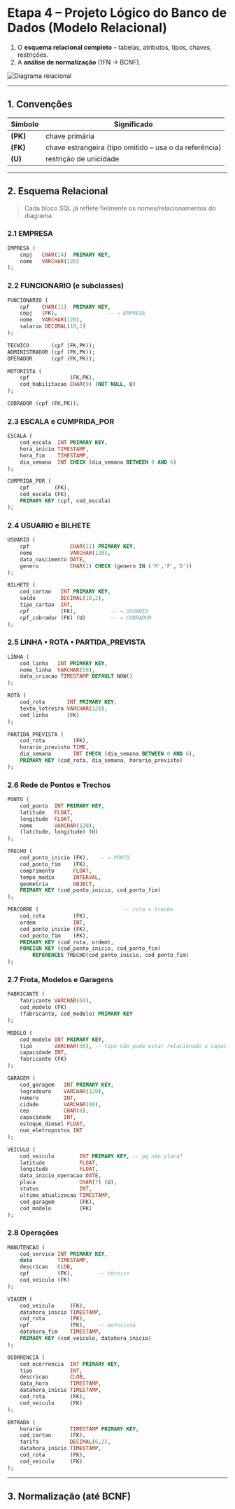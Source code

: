 # Etapa 4 – Projeto Lógico do Banco de Dados (Modelo Relacional)

1. O **esquema relacional completo** – tabelas, atributos, tipos, chaves, restrições.  
2. A **análise de normalização** (1FN → BCNF).  

![Diagrama relacional](esquema_relacional_projeto1.png)

---

## 1. Convenções

| Símbolo | Significado |
|---------|-------------|
| **(PK)** | chave primária |
| **(FK)** | chave estrangeira (tipo omitido – usa o da referência) |
| **(U)**  | restrição de unicidade |

---

## 2. Esquema Relacional

> Cada bloco SQL já reflete fielmente os nomes/relacionamentos do diagrama.

### 2.1 EMPRESA
```sql
EMPRESA (
    cnpj   CHAR(14)  PRIMARY KEY,
    nome   VARCHAR(120)
);
```

### 2.2 FUNCIONARIO (e subclasses)
```sql
FUNCIONARIO (
    cpf    CHAR(11)  PRIMARY KEY,
    cnpj   (FK),                -- → EMPRESA
    nome   VARCHAR(120),
    salario DECIMAL(10,2)
);

TECNICO       (cpf (FK,PK));
ADMINISTRADOR (cpf (FK,PK));
OPERADOR      (cpf (FK,PK));

MOTORISTA (
    cpf             (FK,PK),
    cod_habilitacao CHAR(9) (NOT NULL, U)
);

COBRADOR (cpf (FK,PK));
```

### 2.3 ESCALA e CUMPRIDA_POR
```sql
ESCALA (
    cod_escala  INT PRIMARY KEY,
    hora_inicio TIMESTAMP,
    hora_fim    TIMESTAMP,
    dia_semana  INT CHECK (dia_semana BETWEEN 0 AND 6)
);

CUMPRIDA_POR (
    cpf        (FK),
    cod_escala (FK),
    PRIMARY KEY (cpf, cod_escala)
);
```

### 2.4 USUARIO e BILHETE
```sql
USUARIO (
    cpf             CHAR(11) PRIMARY KEY,
    nome            VARCHAR(120),
    data_nascimento DATE,
    genero          CHAR(1) CHECK (genero IN ('M','F','O'))
);

BILHETE (
    cod_cartao   INT PRIMARY KEY,
    saldo        DECIMAL(10,2),
    tipo_cartao  INT,
    cpf          (FK),           -- → USUARIO
    cpf_cobrador (FK) (U)        -- → COBRADOR
);
```

### 2.5 LINHA • ROTA • PARTIDA_PREVISTA
```sql
LINHA (
    cod_linha   INT PRIMARY KEY,
    nome_linha  VARCHAR(50),
    data_criacao TIMESTAMP DEFAULT NOW()
);

ROTA (
    cod_rota       INT PRIMARY KEY,
    texto_letreiro VARCHAR(120),
    cod_linha      (FK)
);

PARTIDA_PREVISTA (
    cod_rota         (FK),
    horario_previsto TIME,
    dia_semana       INT CHECK (dia_semana BETWEEN 0 AND 6),
    PRIMARY KEY (cod_rota, dia_semana, horario_previsto)
);
```

### 2.6 Rede de Pontos e Trechos
```sql
PONTO (
    cod_ponto  INT PRIMARY KEY,
    latitude   FLOAT,
    longitude  FLOAT,
    nome       VARCHAR(120),
    (latitude, longitude) (U)
);

TRECHO (
    cod_ponto_inicio (FK),   -- → PONTO
    cod_ponto_fim    (FK),
    comprimento      FLOAT,
    tempo_medio      INTERVAL,
    geometria        OBJECT,
    PRIMARY KEY (cod_ponto_inicio, cod_ponto_fim)
);

PERCORRE (                           -- rota × trecho
    cod_rota         (FK),
    ordem            INT,
    cod_ponto_inicio (FK),
    cod_ponto_fim    (FK),
    PRIMARY KEY (cod_rota, ordem),
    FOREIGN KEY (cod_ponto_inicio, cod_ponto_fim)
        REFERENCES TRECHO(cod_ponto_inicio, cod_ponto_fim)
);
```

### 2.7 Frota, Modelos e Garagens
```sql
FABRICANTE (
    fabricante VARCHAR(60),
    cod_modelo (FK)
    (fabricante, cod_modelo) PRIMARY KEY
);

MODELO (
    cod_modelo INT PRIMARY KEY,
    tipo       VARCHAR(30), -- tipo não pode estar relacionado a capacidade
    capacidade INT,
    fabricante (FK)
);

GARAGEM (
    cod_garagem   INT PRIMARY KEY,
    logradouro    VARCHAR(120),
    numero        INT,
    cidade        VARCHAR(80),
    cep           CHAR(8),
    capacidade    INT,
    estoque_diesel FLOAT,
    num_eletropostos INT
);

VEICULO (
    cod_veiculo        INT PRIMARY KEY, -- pq não placa?
    latitude           FLOAT,
    longitude          FLOAT,
    data_inicio_operacao DATE,
    placa              CHAR(7) (U),
    status             INT,
    ultima_atualizacao TIMESTAMP,
    cod_garagem        (FK),
    cod_modelo         (FK)
);
```

### 2.8 Operações
```sql
MANUTENCAO (
    cod_servico INT PRIMARY KEY,
    data        TIMESTAMP,
    descricao   CLOB,
    cpf         (FK),        -- técnico
    cod_veiculo (FK)
);

VIAGEM (
    cod_veiculo     (FK),
    datahora_inicio TIMESTAMP,
    cod_rota        (FK),
    cpf             (FK),    -- motorista
    datahora_fim    TIMESTAMP,
    PRIMARY KEY (cod_veiculo, datahora_inicio)
);

OCORRENCIA (
    cod_ocorrencia  INT PRIMARY KEY,
    tipo            INT,
    descricao       CLOB,
    data_hora       TIMESTAMP,
    datahora_inicio TIMESTAMP,
    cod_rota        (FK),
    cod_veiculo     (FK)
);

ENTRADA (
    horario         TIMESTAMP PRIMARY KEY,
    cod_cartao      (FK),
    tarifa          DECIMAL(6,2),
    datahora_inicio TIMESTAMP,
    cod_rota        (FK),
    cod_veiculo     (FK)
);
```

---

## 3. Normalização (até BCNF)


